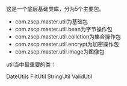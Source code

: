 这是一个底层基础类库，分为5个主要包。

- com.zscp.master.util为基础包
- com.zscp.master.util.bean为字节操作包
- com.zscp.master.util.collction为集合操作包
- com.zscp.master.util.encrypt为加密操作包
- com.zscp.master.util.image为图像包

util当中最重要的类：

DateUtils
FiltUtil
StringUtil
ValidUtil

